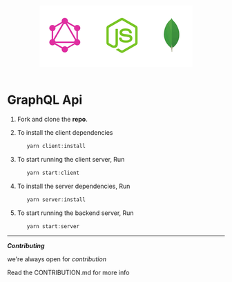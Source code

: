 <div align="center">
  <a href="https://github.com/alaminyusuf/graphql-api.git">
    <img alt="bg-image" src="docs/graphql+node.png">
  </a>
  <br />
  <br />
</div>

# GraphQL Api

1. Fork and clone the **repo**.

2. To install the client dependencies

   ```javascript
      yarn client:install
   ```

3. To start running the client server, Run

   ```javascript
      yarn start:client
   ```

4. To install the server dependencies, Run

   ```javascript
      yarn server:install
   ```

5. To start running the backend server, Run

   ```javascript
      yarn start:server
   ```

---

**_Contributing_**

we're always open for _contribution_

Read the CONTRIBUTION.md for more info
